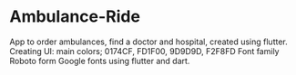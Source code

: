 # Ambulance-Ride

App to order ambulances, find a doctor and hospital, created using flutter.
Creating UI: main colors;
  0174CF, FD1F00, 9D9D9D, F2F8FD
Font family Roboto form Google fonts using flutter and dart.
